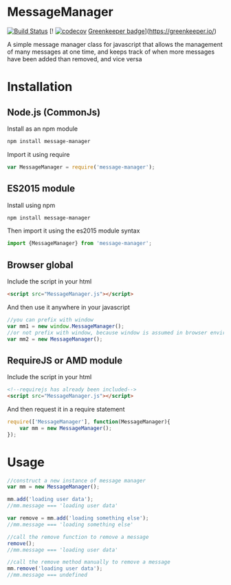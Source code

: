 # MessageManager
[![Build Status](https://travis-ci.org/TwitchBronBron/MessageManager.svg?branch=master)](https://travis-ci.org/TwitchBronBron/MessageManager) [!
[![codecov](https://codecov.io/gh/TwitchBronBron/MessageManager/branch/master/graph/badge.svg)](https://codecov.io/gh/TwitchBronBron/MessageManager)
[Greenkeeper badge](https://badges.greenkeeper.io/TwitchBronBron/MessageManager.svg)](https://greenkeeper.io/)

A simple message manager class for javascript that allows the management of many messages at one time, and keeps track of when more messages have been added than removed, and vice versa

# Installation
## Node.js (CommonJs)
Install as an npm module
```bash
npm install message-manager
```
Import it using require
```javascript
var MessageManager = require('message-manager');
```

## ES2015 module

Install using npm
```bash
npm install message-manager
```

Then import it using the es2015 module syntax

```javascript
import {MessageManager} from 'message-manager';
```


## Browser global
Include the script in your html

```html
<script src="MessageManager.js"></script>
```

And then use it anywhere in your javascript

```javascript
//you can prefix with window
var mm1 = new window.MessageManager();
//or not prefix with window, because window is assumed in browser environments
var mm2 = new MessageManager();
```

## RequireJS or AMD module
Include the script in your html

```html
<!--requirejs has already been included-->
<script src="MessageManager.js"></script>
```
And then request it in a require statement

```javascript
require(['MessageManager'], function(MessageManager){
    var mm = new MessageManager();
});
```

# Usage
```javascript
//construct a new instance of message manager
var mm = new MessageManager();

mm.add('loading user data');
//mm.message === 'loading user data'

var remove = mm.add('loading something else');
//mm.message === 'loading something else'

//call the remove function to remove a message
remove();
//mm.message === 'loading user data'

//call the remove method manually to remove a message
mm.remove('loading user data');
//mm.message === undefined
```

